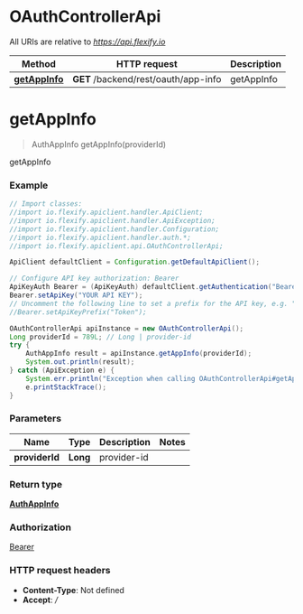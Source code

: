 # OAuthControllerApi

All URIs are relative to *https://api.flexify.io*

Method | HTTP request | Description
------------- | ------------- | -------------
[**getAppInfo**](OAuthControllerApi.md#getAppInfo) | **GET** /backend/rest/oauth/app-info | getAppInfo


<a name="getAppInfo"></a>
# **getAppInfo**
> AuthAppInfo getAppInfo(providerId)

getAppInfo

### Example
```java
// Import classes:
//import io.flexify.apiclient.handler.ApiClient;
//import io.flexify.apiclient.handler.ApiException;
//import io.flexify.apiclient.handler.Configuration;
//import io.flexify.apiclient.handler.auth.*;
//import io.flexify.apiclient.api.OAuthControllerApi;

ApiClient defaultClient = Configuration.getDefaultApiClient();

// Configure API key authorization: Bearer
ApiKeyAuth Bearer = (ApiKeyAuth) defaultClient.getAuthentication("Bearer");
Bearer.setApiKey("YOUR API KEY");
// Uncomment the following line to set a prefix for the API key, e.g. "Token" (defaults to null)
//Bearer.setApiKeyPrefix("Token");

OAuthControllerApi apiInstance = new OAuthControllerApi();
Long providerId = 789L; // Long | provider-id
try {
    AuthAppInfo result = apiInstance.getAppInfo(providerId);
    System.out.println(result);
} catch (ApiException e) {
    System.err.println("Exception when calling OAuthControllerApi#getAppInfo");
    e.printStackTrace();
}
```

### Parameters

Name | Type | Description  | Notes
------------- | ------------- | ------------- | -------------
 **providerId** | **Long**| provider-id |

### Return type

[**AuthAppInfo**](AuthAppInfo.md)

### Authorization

[Bearer](../README.md#Bearer)

### HTTP request headers

 - **Content-Type**: Not defined
 - **Accept**: */*

